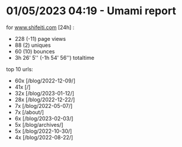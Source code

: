 # 01/05/2023 04:19 - Umami report
for www.shifeiti.com [24h] :

 - 228 (-11) page views
 - 88 (2) uniques
 - 60 (10) bounces
 - 3h 26' 5'' (-1h 54' 56'') totaltime


top 10 urls:
 - 60x [/blog/2022-12-09/]
 - 41x [/]
 - 32x [/blog/2023-01-12/]
 - 28x [/blog/2022-12-22/]
 - 7x [/blog/2022-05-07/]
 - 7x [/about/]
 - 6x [/blog/2023-02-03/]
 - 5x [/blog/archives/]
 - 5x [/blog/2022-10-30/]
 - 4x [/blog/2022-08-22/]


